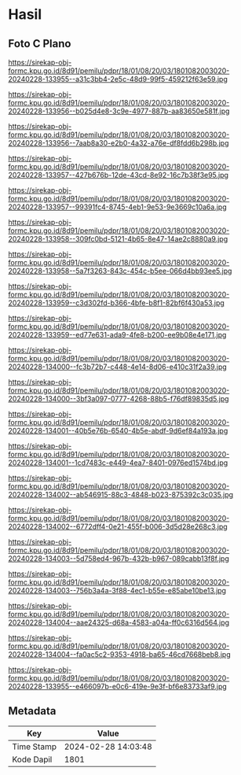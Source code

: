 # Hasil

## Foto C Plano

https://sirekap-obj-formc.kpu.go.id/8d91/pemilu/pdpr/18/01/08/20/03/1801082003020-20240228-133955--a31c3bb4-2e5c-48d9-99f5-459212f63e59.jpg

https://sirekap-obj-formc.kpu.go.id/8d91/pemilu/pdpr/18/01/08/20/03/1801082003020-20240228-133956--b025d4e8-3c9e-4977-887b-aa83650e581f.jpg

https://sirekap-obj-formc.kpu.go.id/8d91/pemilu/pdpr/18/01/08/20/03/1801082003020-20240228-133956--7aab8a30-e2b0-4a32-a76e-df8fdd6b298b.jpg

https://sirekap-obj-formc.kpu.go.id/8d91/pemilu/pdpr/18/01/08/20/03/1801082003020-20240228-133957--427b676b-12de-43cd-8e92-16c7b38f3e95.jpg

https://sirekap-obj-formc.kpu.go.id/8d91/pemilu/pdpr/18/01/08/20/03/1801082003020-20240228-133957--99391fc4-8745-4eb1-9e53-9e3669c10a6a.jpg

https://sirekap-obj-formc.kpu.go.id/8d91/pemilu/pdpr/18/01/08/20/03/1801082003020-20240228-133958--309fc0bd-5121-4b65-8e47-14ae2c8880a9.jpg

https://sirekap-obj-formc.kpu.go.id/8d91/pemilu/pdpr/18/01/08/20/03/1801082003020-20240228-133958--5a7f3263-843c-454c-b5ee-066d4bb93ee5.jpg

https://sirekap-obj-formc.kpu.go.id/8d91/pemilu/pdpr/18/01/08/20/03/1801082003020-20240228-133959--c3d302fd-b366-4bfe-b8f1-82bf6f430a53.jpg

https://sirekap-obj-formc.kpu.go.id/8d91/pemilu/pdpr/18/01/08/20/03/1801082003020-20240228-133959--ed77e631-ada9-4fe8-b200-ee9b08e4e171.jpg

https://sirekap-obj-formc.kpu.go.id/8d91/pemilu/pdpr/18/01/08/20/03/1801082003020-20240228-134000--fc3b72b7-c448-4e14-8d06-e410c31f2a39.jpg

https://sirekap-obj-formc.kpu.go.id/8d91/pemilu/pdpr/18/01/08/20/03/1801082003020-20240228-134000--3bf3a097-0777-4268-88b5-f76df89835d5.jpg

https://sirekap-obj-formc.kpu.go.id/8d91/pemilu/pdpr/18/01/08/20/03/1801082003020-20240228-134001--40b5e76b-6540-4b5e-abdf-9d6ef84a193a.jpg

https://sirekap-obj-formc.kpu.go.id/8d91/pemilu/pdpr/18/01/08/20/03/1801082003020-20240228-134001--1cd7483c-e449-4ea7-8401-0976ed1574bd.jpg

https://sirekap-obj-formc.kpu.go.id/8d91/pemilu/pdpr/18/01/08/20/03/1801082003020-20240228-134002--ab546915-88c3-4848-b023-875392c3c035.jpg

https://sirekap-obj-formc.kpu.go.id/8d91/pemilu/pdpr/18/01/08/20/03/1801082003020-20240228-134002--6772dff4-0e21-455f-b006-3d5d28e268c3.jpg

https://sirekap-obj-formc.kpu.go.id/8d91/pemilu/pdpr/18/01/08/20/03/1801082003020-20240228-134003--5d758ed4-967b-432b-b967-089cabb13f8f.jpg

https://sirekap-obj-formc.kpu.go.id/8d91/pemilu/pdpr/18/01/08/20/03/1801082003020-20240228-134003--756b3a4a-3f88-4ec1-b55e-e85abe10be13.jpg

https://sirekap-obj-formc.kpu.go.id/8d91/pemilu/pdpr/18/01/08/20/03/1801082003020-20240228-134004--aae24325-d68a-4583-a04a-ff0c6316d564.jpg

https://sirekap-obj-formc.kpu.go.id/8d91/pemilu/pdpr/18/01/08/20/03/1801082003020-20240228-134004--fa0ac5c2-9353-4918-ba65-46cd7668beb8.jpg

https://sirekap-obj-formc.kpu.go.id/8d91/pemilu/pdpr/18/01/08/20/03/1801082003020-20240228-133955--e466097b-e0c6-419e-9e3f-bf6e83733af9.jpg


## Metadata

| Key        | Value               |
| ---------- | ------------------- |
| Time Stamp | 2024-02-28 14:03:48 |
| Kode Dapil | 1801                |



